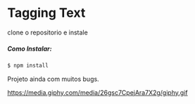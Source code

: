 # Tagging Text

clone o repositorio e instale 

##### Como Instalar:

```javascript
$ npm install 
```



Projeto ainda com muitos bugs.

https://media.giphy.com/media/26gsc7CpejAra7X2g/giphy.gif



